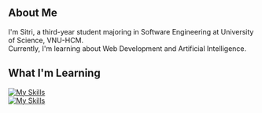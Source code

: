 <!-- ## Hi there 👋 -->

<!--
**sitrismart/sitrismart** is a ✨ _special_ ✨ repository because its `README.md` (this file) appears on your GitHub profile.

Here are some ideas to get you started:

- 🔭 I’m currently working on ...
- 🌱 I’m currently learning ...
- 👯 I’m looking to collaborate on ...
- 🤔 I’m looking for help with ...
- 💬 Ask me about ...
- 📫 How to reach me: ...
- 😄 Pronouns: ...
- ⚡ Fun fact: ...
-->

## About Me
I'm Sitri, a third-year student majoring in Software Engineering at University of Science, VNU-HCM.  
Currently, I'm learning about Web Development and Artificial Intelligence.

## What I'm Learning
[![My Skills](https://skillicons.dev/icons?i=cpp,python,html,css,js,tailwindcss,express,react,nodejs)](https://skillicons.dev)  
[![My Skills](https://skillicons.dev/icons?i=mysql,postgresql,docker,git,github,anaconda,npm,figma,vercel)](https://skillicons.dev)
